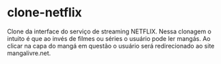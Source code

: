 # clone-netflix
Clone da interface do serviço de streaming NETFLIX. Nessa clonagem o intuito é que ao invés de filmes ou séries o usuário pode ler mangás. Ao clicar na capa do mangá em questão o usuário será redirecionado ao site mangalivre.net.
